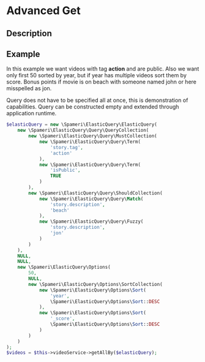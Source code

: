 # Advanced Get

## Description


## Example
In this example we want videos with tag **action** and are public. Also we want only first 50 sorted by year, but if 
year has multiple videos sort them by score. Bonus points if movie is on beach with someone named john or here 
misspelled as jon.

Query does not have to be specified all at once, this is demonstration of capabilities. Query can be constructed empty 
and extended through application runtime. 
```php
$elasticQuery = new \Spameri\ElasticQuery\ElasticQuery(
	new \Spameri\ElasticQuery\Query\QueryCollection(
		new \Spameri\ElasticQuery\Query\MustCollection(
			new \Spameri\ElasticQuery\Query\Term(
				'story.tag',
				'action'
			),
			new \Spameri\ElasticQuery\Query\Term(
				'isPublic',
				TRUE
			)
		),
		new \Spameri\ElasticQuery\Query\ShouldCollection(
			new \Spameri\ElasticQuery\Query\Match(
				'story.description',
				'beach'
			),
			new \Spameri\ElasticQuery\Query\Fuzzy(
				'story.description',
				'jon'
			)
		)
	),
	NULL,
	NULL,
	new \Spameri\ElasticQuery\Options(
		50,
		NULL,
		new \Spameri\ElasticQuery\Options\SortCollection(
			new \Spameri\ElasticQuery\Options\Sort(
				'year',
				\Spameri\ElasticQuery\Options\Sort::DESC
			),
			new \Spameri\ElasticQuery\Options\Sort(
				'_score',
				\Spameri\ElasticQuery\Options\Sort::DESC
			)
		)
	)
);
$videos = $this->videoService->getAllBy($elasticQuery);
```
